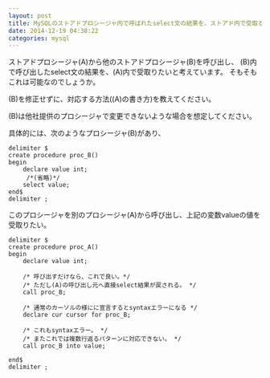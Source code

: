 ```yaml
---
layout: post
title: MySQLのストアドプロシージャ内で呼ばれたselect文の結果を、ストアド内で受取る方法
date: 2014-12-19 04:38:22
categories: mysql
---
```

<!-- {% raw %} -->
<p>ストアドプロシージャ(A)から他のストアドプロシージャ(B)を呼び出し、
(B)内で呼び出したselect文の結果を、(A)内で受取りたいと考えています。
そもそもこれは可能なのでしょうか。</p>

<p>(B)を修正せずに、対応する方法((A)の書き方)を教えてください。</p>

<p>(B)は他社提供のプロシージャで変更できないような場合を想定してください。</p>

<p>具体的には、次のようなプロシージャ(B)があり、</p>

<pre class="lang-sql prettyprint-override"><code>delimiter $
create procedure proc_B()
begin
    declare value int;
     /*(省略)*/
    select value;
end$
delimiter ;
</code></pre>

<p>このプロシージャを別のプロシージャ(A)から呼び出し、上記の変数valueの値を受取りたい。</p>

<pre class="lang-sql prettyprint-override"><code>delimiter $
create procedure proc_A()
begin
    declare value int;

    /* 呼び出すだけなら、これで良い。*/
    /* ただし(A)の呼び出し元へ直接select結果が戻される。 */
    call proc_B;

    /* 通常のカーソルの様にに宣言するとsyntaxエラーになる */
    declare cur cursor for proc_B;

    /* これもsyntaxエラー。 */
    /* またこれでは複数行返るパターンに対応できない。 */
    call proc_B into value; 

end$
delimiter ;
</code></pre>
<!-- {% endraw %} -->
